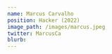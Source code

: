 ```yaml
---
name: Marcus Carvalho
position: Hacker (2022)
image_path: /images/marcus.jpeg
twitter: MarcusCa
blurb: 
---
```

